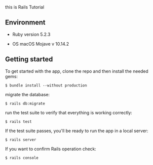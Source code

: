 this is Rails Tutorial 

## Environment

* Ruby version
5.2.3

* OS
macOS Mojave
v 10.14.2

## Getting started
To get started with the app, clone the repo and then install the needed gems:

```
$ bundle install --without production
```

migrate the database:
```
$ rails db:migrate
```
run the test suite to verify that everything is working correctly:
```
$ rails test
```

If the test suite passes, you'll be ready to run the app in a local server:
```
$ rails server
```

If you want to confirm Rails operation check:
```
$ rails console
```


